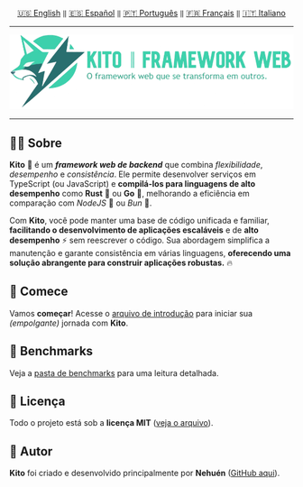 <div align="center">

[🇺🇸 English](../english/README.md) `‖` [🇪🇸 Español](./docs/español/README.md) `‖` [🇵🇹 Português](./docs/português/README.md) `‖` [🇫🇷 Français](./docs/français/README.md) `‖` [🇮🇹 Italiano](./docs/italiano/README.md)

<hr />

<img src="../../public/static/banners/kito_banner_pt.png" alt="Kito Banner" />

<hr />

</div>

## 👋🏼 Sobre

**Kito** 🦊 é um **_framework web de backend_** que combina _flexibilidade_, _desempenho_ e _consistência_. Ele permite desenvolver serviços em TypeScript (ou JavaScript) e **compilá-los para linguagens de alto desempenho** como **Rust** 🦀 ou **Go** 🐹, melhorando a eficiência em comparação com _NodeJS_ 🐢 ou _Bun_ 🍙.

Com **Kito**, você pode manter uma base de código unificada e familiar, **facilitando o desenvolvimento de aplicações escaláveis** e de **alto desempenho** ⚡ sem reescrever o código. Sua abordagem simplifica a manutenção e garante consistência em várias linguagens, **oferecendo uma solução abrangente para construir aplicações robustas.** 🔥

## 🚀 Comece

Vamos **começar**! Acesse o [arquivo de introdução](docs/INTRODUCTION.md) para iniciar sua _(empolgante)_ jornada com **Kito**.

## 👀 Benchmarks

Veja a [pasta de benchmarks](/benchmarks) para uma leitura detalhada.

## 📄 Licença

Todo o projeto está sob a **licença MIT** ([veja o arquivo](./LICENSE)).

## 👤 Autor

**Kito** foi criado e desenvolvido principalmente por **Nehuén** ([GitHub aqui](https://github.com/nehu3n)).
